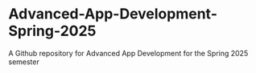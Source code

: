 # Advanced-App-Development-Spring-2025
A Github repository for Advanced App Development for the Spring 2025 semester
